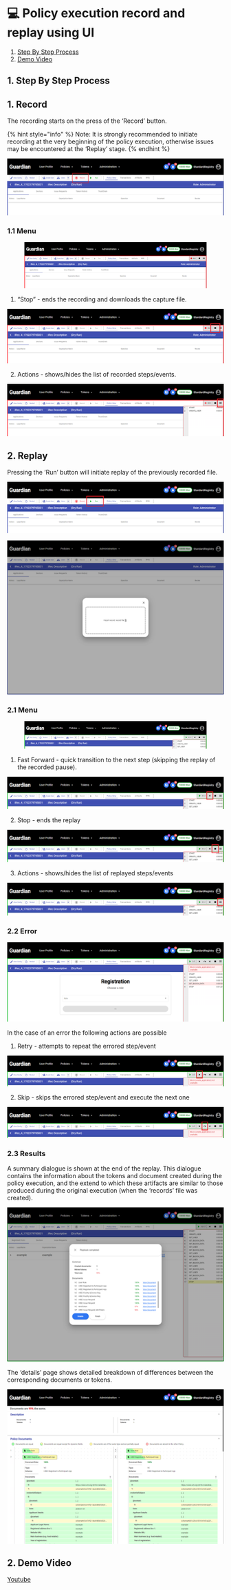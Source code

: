 # 💻 Policy execution record and replay using UI

1. [Step By Step Process](policy-execution-record-and-replay-using-ui.md#id-1.-step-by-step-process)
2. [Demo Video](policy-execution-record-and-replay-using-ui.md#id-2.-demo-video)

## 1. Step By Step Process

## 1. Record

The recording starts on the press of the ‘Record’ button.

{% hint style="info" %}
Note: It is strongly recommended to initiate recording at the very beginning of the policy execution, otherwise issues may be encountered at the ‘Replay’ stage.
{% endhint %}

![image1.png](<../../../../.gitbook/assets/0 (11).png>)

### 1.1 Menu

<figure><img src="../../../../.gitbook/assets/1 (13).png" alt=""><figcaption></figcaption></figure>

1. “Stop” - ends the recording and downloads the capture file.

![image3.png](<../../../../.gitbook/assets/2 (15).png>)

2. Actions - shows/hides the list of recorded steps/events.

![image4.png](<../../../../.gitbook/assets/3 (12).png>)

## 2. Replay

Pressing the ‘Run’ button will initiate replay of the previously recorded file.

![image5.png](<../../../../.gitbook/assets/4 (10).png>)

![image6.png](<../../../../.gitbook/assets/5 (13).png>)

### 2.1 Menu

<figure><img src="../../../../.gitbook/assets/6 (12).png" alt=""><figcaption></figcaption></figure>

1. Fast Forward - quick transition to the next step (skipping the replay of the recorded pause).

![image8.png](<../../../../.gitbook/assets/7 (12).png>)

2. Stop - ends the replay

![image9.png](<../../../../.gitbook/assets/8 (13).png>)

3. Actions - shows/hides the list of replayed steps/events

![image10.png](<../../../../.gitbook/assets/9 (11).png>)

### 2.2 Error

![image11.png](<../../../../.gitbook/assets/10 (12).png>)

In the case of an error the following actions are possible

1. Retry - attempts to repeat the errored step/event

![image12.png](<../../../../.gitbook/assets/11 (11).png>)

2. Skip - skips the errored step/event and execute the next one

![image13.png](<../../../../.gitbook/assets/12 (11).png>)

### 2.3 Results

A summary dialogue is shown at the end of the replay. This dialogue contains the information about the tokens and document created during the policy execution, and the extend to which these artifacts are similar to those produced during the original execution (when the ‘records’ file was created).

![image14.png](<../../../../.gitbook/assets/13 (11).png>)

The ‘details’ page shows detailed breakdown of differences between the corresponding documents or tokens.

![image15.png](<../../../../.gitbook/assets/14 (9).png>)

## 2. Demo Video

[Youtube](https://www.youtube.com/watch?v=WU\_ntIM5SJA\&list=PLnld0e1pwLhqb69cELqQrW87JFVIDfocL\&index=1)
